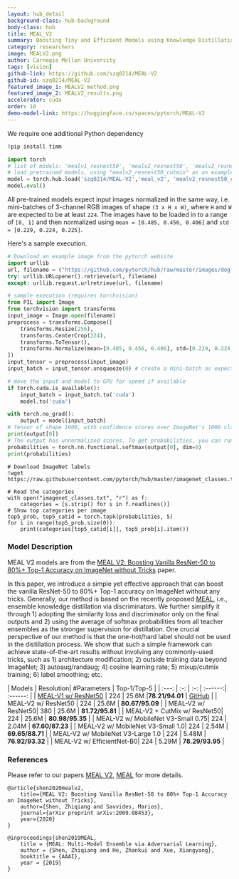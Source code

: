 ```yaml
---
layout: hub_detail
background-class: hub-background
body-class: hub
title: MEAL_V2
summary: Boosting Tiny and Efficient Models using Knowledge Distillation.
category: researchers
image: MEALV2.png
author: Carnegie Mellon University
tags: [vision]
github-link: https://github.com/szq0214/MEAL-V2
github-id: szq0214/MEAL-V2
featured_image_1: MEALV2_method.png
featured_image_2: MEALV2_results.png
accelerator: cuda
order: 10
demo-model-link: https://huggingface.co/spaces/pytorch/MEAL-V2
---
```


We require one additional Python dependency

```bash
!pip install timm
```

```python
import torch
# list of models: 'mealv1_resnest50', 'mealv2_resnest50', 'mealv2_resnest50_cutmix', 'mealv2_resnest50_380x380', 'mealv2_mobilenetv3_small_075', 'mealv2_mobilenetv3_small_100', 'mealv2_mobilenet_v3_large_100', 'mealv2_efficientnet_b0'
# load pretrained models, using "mealv2_resnest50_cutmix" as an example
model = torch.hub.load('szq0214/MEAL-V2','meal_v2', 'mealv2_resnest50_cutmix', pretrained=True)
model.eval()
```

All pre-trained models expect input images normalized in the same way,
i.e. mini-batches of 3-channel RGB images of shape `(3 x H x W)`, where `H` and `W` are expected to be at least `224`.
The images have to be loaded in to a range of `[0, 1]` and then normalized using `mean = [0.485, 0.456, 0.406]`
and `std = [0.229, 0.224, 0.225]`.

Here's a sample execution.

```python
# Download an example image from the pytorch website
import urllib
url, filename = ("https://github.com/pytorch/hub/raw/master/images/dog.jpg", "dog.jpg")
try: urllib.URLopener().retrieve(url, filename)
except: urllib.request.urlretrieve(url, filename)
```

```python
# sample execution (requires torchvision)
from PIL import Image
from torchvision import transforms
input_image = Image.open(filename)
preprocess = transforms.Compose([
    transforms.Resize(256),
    transforms.CenterCrop(224),
    transforms.ToTensor(),
    transforms.Normalize(mean=[0.485, 0.456, 0.406], std=[0.229, 0.224, 0.225]),
])
input_tensor = preprocess(input_image)
input_batch = input_tensor.unsqueeze(0) # create a mini-batch as expected by the model

# move the input and model to GPU for speed if available
if torch.cuda.is_available():
    input_batch = input_batch.to('cuda')
    model.to('cuda')

with torch.no_grad():
    output = model(input_batch)
# Tensor of shape 1000, with confidence scores over ImageNet's 1000 classes
print(output[0])
# The output has unnormalized scores. To get probabilities, you can run a softmax on it.
probabilities = torch.nn.functional.softmax(output[0], dim=0)
print(probabilities)
```

```
# Download ImageNet labels
!wget https://raw.githubusercontent.com/pytorch/hub/master/imagenet_classes.txt
```

```
# Read the categories
with open("imagenet_classes.txt", "r") as f:
    categories = [s.strip() for s in f.readlines()]
# Show top categories per image
top5_prob, top5_catid = torch.topk(probabilities, 5)
for i in range(top5_prob.size(0)):
    print(categories[top5_catid[i]], top5_prob[i].item())
```

### Model Description

MEAL V2 models are from the [MEAL V2: Boosting Vanilla ResNet-50 to 80%+ Top-1 Accuracy on ImageNet without Tricks](https://arxiv.org/pdf/2009.08453.pdf) paper.

In this paper, we introduce a simple yet effective approach that can boost the vanilla ResNet-50 to 80%+ Top-1 accuracy on ImageNet without any tricks. Generally, our method is based on the recently proposed [MEAL](https://arxiv.org/abs/1812.02425), i.e., ensemble knowledge distillation via discriminators. We further simplify it through 1) adopting the similarity loss and discriminator only on the final outputs and 2) using the average of softmax probabilities from all teacher ensembles as the stronger supervision for distillation. One crucial perspective of our method is that the one-hot/hard label should not be used in the distillation process. We show that such a simple framework can achieve state-of-the-art results without involving any commonly-used tricks, such as 1) architecture modification; 2) outside training data beyond ImageNet; 3) autoaug/randaug; 4) cosine learning rate; 5) mixup/cutmix training; 6) label smoothing; etc.

| Models | Resolution| #Parameters | Top-1/Top-5 |
| :---: | :-: | :-: | :------:| :------: | 
| [MEAL-V1 w/ ResNet50](https://arxiv.org/abs/1812.02425) | 224 | 25.6M |**78.21/94.01** | [GitHub](https://github.com/AaronHeee/MEAL#imagenet-model) |
| MEAL-V2 w/ ResNet50 | 224 | 25.6M | **80.67/95.09** | 
| MEAL-V2 w/ ResNet50| 380 | 25.6M | **81.72/95.81** | 
| MEAL-V2 + CutMix w/ ResNet50| 224 | 25.6M | **80.98/95.35** | 
| MEAL-V2 w/ MobileNet V3-Small 0.75| 224 | 2.04M | **67.60/87.23** | 
| MEAL-V2 w/ MobileNet V3-Small 1.0| 224 | 2.54M | **69.65/88.71** | 
| MEAL-V2 w/ MobileNet V3-Large 1.0 | 224 | 5.48M | **76.92/93.32** | 
| MEAL-V2 w/ EfficientNet-B0| 224 | 5.29M | **78.29/93.95** | 

### References

Please refer to our papers [MEAL V2](https://arxiv.org/pdf/2009.08453.pdf), [MEAL](https://arxiv.org/pdf/1812.02425.pdf) for more details.

    @article{shen2020mealv2,
        title={MEAL V2: Boosting Vanilla ResNet-50 to 80%+ Top-1 Accuracy on ImageNet without Tricks},
        author={Shen, Zhiqiang and Savvides, Marios},
        journal={arXiv preprint arXiv:2009.08453},
        year={2020}
    }

	@inproceedings{shen2019MEAL,
		title = {MEAL: Multi-Model Ensemble via Adversarial Learning},
		author = {Shen, Zhiqiang and He, Zhankui and Xue, Xiangyang},
		booktitle = {AAAI},
		year = {2019}
	}
